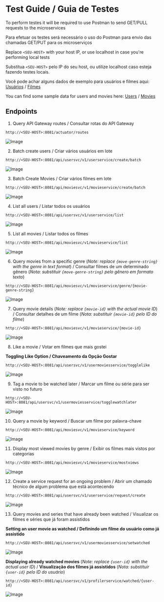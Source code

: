 Test Guide / Guia de Testes
==============

To perform testes it will be required to use Postman to send GET/PULL requests to the microservices


Para efetuar os testes será necessário o uso do Postman para envio das chamadas GET/PUT para os microserviços

Replace `<SEU-HOST>` with your host IP, or use localhost in case you're performing local tests

Substitua `<SEU-HOST>` pelo IP do seu host, ou utilize localhost caso esteja fazendo testes locais.

Você pode achar alguns dados de exemplo para usuários e filmes aqui: [Usuários](BatchUsers.json) / [Filmes](BatchMovies.json)

You can find some sample data for users and movies here: [Users](BatchUsers.json) / [Movies](BatchMovies.json)



Endpoints
---------

1. Query API Gateway routes / Consultar rotas do API Gateway

```
http://<SEU-HOST>:8081/actuator/routes
```

![Image](images/API-Gateway-Routes.png)

2. Batch create users / Criar vários usuários em lote

```
http://<SEU-HOST>:8081/api/usersvc/v1/userservice/create/batch
```

![Image](images/Batch-Create-Users.png)

3. Batch Create Movies / Criar vários filmes em lote

```
http://<SEU-HOST>:8081/api/moviesvc/v1/movieservice/create/batch
```

![Image](images/Batch-Create-Movies.png)

4. List all users / Listar todos os usuários

```
http://<SEU-HOST>:8081/api/usersvc/v1/userservice/list
```

![Image](images/List-All-Users.png)

5. List all movies / Listar todos os filmes

```
http://<SEU-HOST>:8081/api/moviesvc/v1/movieservice/list
```

![Image](images/List-All-Movies.png)

6. Query movies from a specific genre (_Note: replace `{move-genre-string}` with the genre in text format_) / Consultar filmes de um determinado gênero (_Nota: substituir `{move-genre-string}` pelo gênero em formato texto_)

```
http://<SEU-HOST>:8081/api/moviesvc/v1/movieservice/genre/{movie-genre-string}
```

![Image](images/List-Move-By-Genre.png)


7. Query movie details (_Note: replace `{movie-id}` with the  actual movie ID_) / Consultar detalhes de um filme (_Nota: substituir `{movie-id}` pelo ID do filme_)


```
http://<SEU-HOST>:8081/api/moviesvc/v1/movieservice/{movie-id}
```

![Image](images/Get-Movie-Info.png)


8. Like a movie / Votar em filmes que mais gostei

**Toggling Like Option / Chaveamento da Opção Gostar**

```
http://<SEU-HOST>:8081/api/usersvc/v1/usermoviesservice/togglelike
```

![Image](images/Movie-Toggle-Like.png)


9. Tag a movie to be watched later / Marcar um filme ou série para ser visto no futuro

```
http://<SEU-HOST>:8081/api/usersvc/v1/usermoviesservice/togglewatchlater
```

![Image](images/Movie-Toggle-Watch-Later.png)

10. Query a movie by keyword / Buscar um filme por palavra-chave

```
http://<SEU-HOST>:8081/api/moviesvc/v1/movieservice/keyword
```

![Image](images/Movie-Search-Keyword.png)


11. Display most viewed movies by genre / Exibir os filmes mais vistos por categorias

```
http://<SEU-HOST>:8081/api/moviesvc/v1/movieservice/mostviews
```

![Image](images/Movie-Most-Views-By-Genre.png)


12. Create a service request for an ongoing problem / Abrir um chamado técnico de algum problema que está acontecendo

```
http://<SEU-HOST>:8081/api/usersvc/v1/userservice/request/create
```

![Image](images/User-Service-Request-Create.png)


13. Query movies and series that have already been watched / Visualizar os filmes e séries que já foram assistidos

**Setting an user movie as watched / Definindo um filme do usuário como já assistido**


```
http://<SEU-HOST>:8081/api/usersvc/v1/usermoviesservice/setwatched
```

![Image](images/User-Movie-Set-Watched.png)


**Displaying already watched movies** (_Note: replace `{user-id}` with the  actual user ID_) / **Visualização dos filmes já assistidos** (_Nota: substituir `{user-id}` pelo ID do usuário_)


```
http://<SEU-HOST>:8081/api/usersvc/v1/profilerservice/watched/{user-id}
```

![Image](images/User-Movie-Get-Watched.png)
